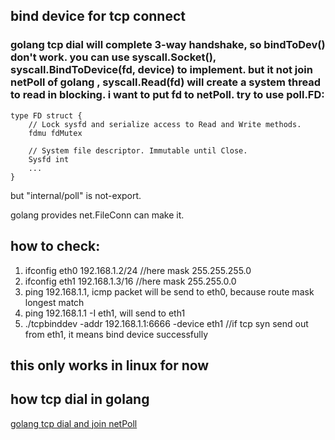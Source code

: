## bind device for tcp connect
### golang tcp dial will complete 3-way handshake, so bindToDev() don't work. you can use syscall.Socket(), syscall.BindToDevice(fd, device) to implement. but it not join netPoll of golang , syscall.Read(fd) will create a system thread to read in blocking. i want to put fd to netPoll. try to use poll.FD:

	type FD struct {
		// Lock sysfd and serialize access to Read and Write methods.
		fdmu fdMutex

		// System file descriptor. Immutable until Close.
		Sysfd int
		...
	}

but "internal/poll" is not-export.

golang provides net.FileConn can make it. 


## how to check:
1. ifconfig eth0 192.168.1.2/24 //here mask 255.255.255.0
2. ifconfig eth1 192.168.1.3/16 //here mask 255.255.0.0
3. ping 192.168.1.1, icmp packet will be send to eth0, because route mask longest match
4. ping 192.168.1.1 -I eth1, will send to eth1
5. ./tcpbinddev -addr 192.168.1.1:6666 -device eth1 //if tcp syn send out from eth1, it means bind device successfully

## this only works in linux for now

## how tcp dial in golang
   [golang tcp dial and join netPoll](https://github.com/jursonmo/tcpbinddev/issues/1)
